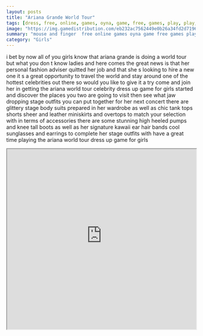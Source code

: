 ```yaml
---
layout: posts
title: "Ariana Grande World Tour"
tags: [dress, free, online, games, oyna, game, free, games, play, play, games]
image: "https://img.gamedistribution.com/eb232ac7562449e0b26a34fd2d7196f3.jpg"
summary: "mouse and finger  free online games oyna game free games play play games"
category: "Girls"
---
```


i bet by now all of you girls know that ariana grande is doing a world tour but what you don t know ladies and here comes the great news is that her personal fashion adviser quitted her job and that she s looking to hire a new one it s a great opportunity to travel the world and stay around one of the hottest celebrities out there so would you like to give it a try come and join her in getting the ariana world tour celebrity dress up game for girls started and discover the places you two are going to visit then see what jaw dropping stage outfits you can put together for her next concert there are glittery stage body suits prepared in her wardrobe as well as chic tank tops shorts sheer and leather miniskirts and overtops to match your selection with in terms of accessories there are some stunning high heeled pumps and knee tall boots as well as her signature kawaii ear hair bands cool sunglasses and earrings to complete her stage outfits with have a great time playing the ariana world tour dress up game for girls

<iframe width="100%" height="480px;" src="https://html5.gamedistribution.com/eb232ac7562449e0b26a34fd2d7196f3/"></iframe>